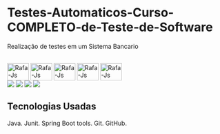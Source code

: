# Testes-Automaticos-Curso-COMPLETO-de-Teste-de-Software
Realização de testes em um Sistema Bancario

<div style="display: inline_block"><br>
  <img align="center" alt="Rafa-Js" height="40" width="50" src="https://img.shields.io/badge/Java-ED8B00?style=for-the-badge&logo=java&logoColor=white">
  <img align="center" alt="Rafa-Js" height="40" width="50" src="https://img.shields.io/badge/Markdown-000000?style=for-the-badge&logo=markdown&logoColor=white">
  <img align="center" alt="Rafa-Js" height="40" width="50" src="https://img.shields.io/badge/Udemy-EC5252?style=for-the-badge&logo=Udemy&logoColor=white">
  <img align="center" alt="Rafa-Js" height="40" width="50" src="https://img.shields.io/badge/Eclipse-2C2255?style=for-the-badge&logo=eclipse&logoColor=white">
  <img align="center" alt="Rafa-Js" height="40" width="50" src="https://img.shields.io/badge/GIT-E44C30?style=for-the-badge&logo=git&logoColor=white">
  </div>
<div> 
  <a href="https://github.com/Leonardohilariogithub/" target="_blank"><img src="https://img.shields.io/badge/GitHub-100000?style=for-the-badge&logo=github&logoColor=white" target="_blank"></a>   
  <a href="https://www.instagram.com/hilarioleozinho/?hl=pt" target="_blank"><img src="https://img.shields.io/badge/-Instagram-%23E4405F?style=for-the-badge&logo=instagram&logoColor=white" target="_blank"></a>
  <a href="https://www.linkedin.com/in/leonardoanalistadesuporte/" target="_blank"><img src="https://img.shields.io/badge/-LinkedIn-%230077B5?style=for-the-badge&logo=linkedin&logoColor=white" target="_blank"></a>
  <a href="https://https://mail.google.com/mail/u/0/?tab=mm#inbox" target="_blank"><img src="https://img.shields.io/badge/Gmail-D14836?style=for-the-badge&logo=gmail&logoColor=white)"></a> 
</div>

## Tecnologias Usadas
Java. Junit. Spring Boot tools.
Git. GitHub. 

